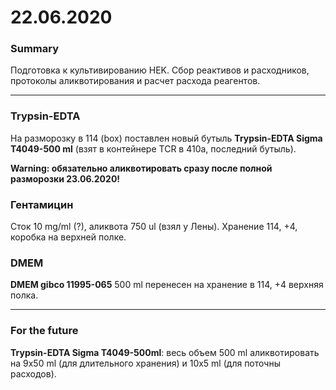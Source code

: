 22.06.2020
==========

### Summary
Подготовка к культивированию HEK. Сбор реактивов и расходников, протоколы аликвотирования и расчет расхода реагентов.

---

### Trypsin-EDTA
На разморозку в 114 (box) поставлен новый бутыль **Trypsin-EDTA Sigma T4049-500 ml** (взят в контейнере TCR в 410a, последний бутыль).

**Warning: обязательно аликвотировать сразу после полной разморозки 23.06.2020!**


### Гентамицин
Сток 10 mg/ml (?), аликвота 750 ul (взял у Лены). Хранение 114, +4, коробка на верхней полке.

### DMEM 
**DMEM gibco 11995-065** 500 ml перенесен на хранение в 114, +4 верхняя полка.

---

### For the future
**Trypsin-EDTA Sigma T4049-500ml**: весь объем 500 ml аликвотировать на 9x50 ml (для длительного хранения) и 10x5 ml (для поточны расходов).
